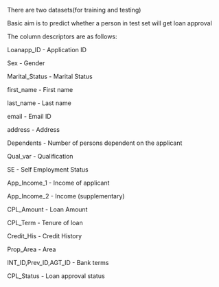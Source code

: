 There are two datasets(for training and testing)

Basic aim is to predict whether a person in test set will get loan approval



The column descriptors are as follows:

  Loanapp_ID - Application ID 
  
  Sex - Gender
  
  Marital_Status - Marital Status

  first_name - First name
  
  last_name - Last name
  
  email - Email ID
  
  address - Address
  
  Dependents - Number of persons dependent on the applicant
  
  Qual_var - Qualification
  
  SE - Self Employment Status
  
  App_Income_1 - Income of applicant
  
  App_Income_2 - Income (supplementary) 
  
  CPL_Amount - Loan Amount
  
  CPL_Term - Tenure of loan
  
  Credit_His - Credit History
  
  Prop_Area - Area
  
  INT_ID,Prev_ID,AGT_ID - Bank terms
  
  CPL_Status - Loan approval status
